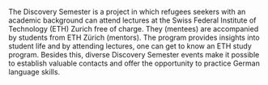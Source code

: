 The Discovery Semester is a project in which refugees seekers with an academic background can attend lectures at the Swiss Federal Institute of Technology (ETH) Zurich free of charge. They (mentees) are accompanied by students from ETH Zürich (mentors). The program provides insights into student life and by attending lectures, one can get to know an ETH study program. Besides this, diverse Discovery Semester events make it possible to establish valuable contacts and offer the opportunity to practice German language skills.
